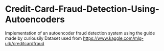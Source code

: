 # Credit-Card-Fraud-Detection-Using-Autoencoders
Implementation of an autoencoder fraud detection system using the guide made by curiousily 
Dataset used from https://www.kaggle.com/mlg-ulb/creditcardfraud
